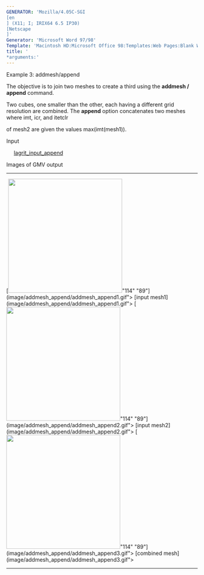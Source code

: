 ```yaml
---
GENERATOR: 'Mozilla/4.05C-SGI 
[en
] (X11; I; IRIX64 6.5 IP30) 
[Netscape
]'
Generator: 'Microsoft Word 97/98'
Template: 'Macintosh HD:Microsoft Office 98:Templates:Web Pages:Blank Web Page'
title: '
*arguments:'
---
```


 Example 3: addmesh/append

 The objective is to join two meshes to create a third using the
 **addmesh / append** command.

 Two cubes, one smaller than the other, each having a different grid
 resolution are combined. The **append** option concatenates two meshes
 where imt, icr, and itetclr

 of mesh2 are given the values max(imt(mesh1)).

 Input

      [lagrit\_input\_append](../lagrit_input_append)

 Images of GMV output

   --------------------------------------------------------------------------------------------------------------------------------------------------------------------------------- -------------------------------------------------------------------------------------------------------------------------------------------------------------------------------
   [<img height="300" width="300" src="/assets/images/addmesh_append/addmesh_append1_tn.gif">"114" "89"](image/addmesh_append/addmesh_append1.gif"> [input mesh1](image/addmesh_append/addmesh_append1.gif">     [<img height="300" width="300" src="/assets/images/addmesh_append/addmesh_append2_tn.gif">"114" "89"](image/addmesh_append/addmesh_append2.gif"> [input mesh2](image/addmesh_append/addmesh_append2.gif">
   [<img height="300" width="300" src="/assets/images/addmesh_append/addmesh_append3_tn.gif">"114" "89"](image/addmesh_append/addmesh_append3.gif"> [combined mesh](image/addmesh_append/addmesh_append3.gif">   
   --------------------------------------------------------------------------------------------------------------------------------------------------------------------------------- -------------------------------------------------------------------------------------------------------------------------------------------------------------------------------


